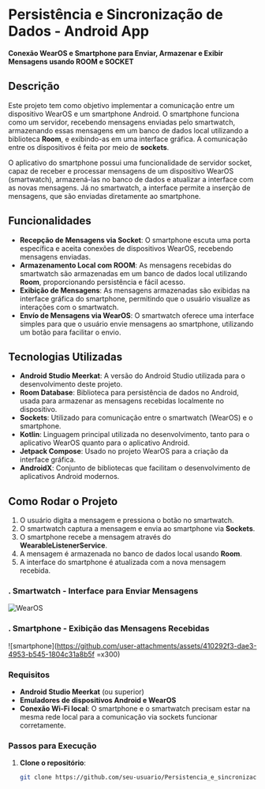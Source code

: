 # Persistência e Sincronização de Dados - Android App

**Conexão WearOS e Smartphone para Enviar, Armazenar e Exibir Mensagens usando ROOM e SOCKET**

## Descrição

Este projeto tem como objetivo implementar a comunicação entre um dispositivo WearOS e um smartphone Android. O smartphone funciona como um servidor, recebendo mensagens enviadas pelo smartwatch, armazenando essas mensagens em um banco de dados local utilizando a biblioteca **Room**, e exibindo-as em uma interface gráfica. A comunicação entre os dispositivos é feita por meio de **sockets**.

O aplicativo do smartphone possui uma funcionalidade de servidor socket, capaz de receber e processar mensagens de um dispositivo WearOS (smartwatch), armazená-las no banco de dados e atualizar a interface com as novas mensagens. Já no smartwatch, a interface permite a inserção de mensagens, que são enviadas diretamente ao smartphone.

## Funcionalidades

- **Recepção de Mensagens via Socket**: O smartphone escuta uma porta específica e aceita conexões de dispositivos WearOS, recebendo mensagens enviadas.
- **Armazenamento Local com ROOM**: As mensagens recebidas do smartwatch são armazenadas em um banco de dados local utilizando **Room**, proporcionando persistência e fácil acesso.
- **Exibição de Mensagens**: As mensagens armazenadas são exibidas na interface gráfica do smartphone, permitindo que o usuário visualize as interações com o smartwatch.
- **Envío de Mensagens via WearOS**: O smartwatch oferece uma interface simples para que o usuário envie mensagens ao smartphone, utilizando um botão para facilitar o envio.

## Tecnologias Utilizadas

- **Android Studio Meerkat**: A versão do Android Studio utilizada para o desenvolvimento deste projeto.
- **Room Database**: Biblioteca para persistência de dados no Android, usada para armazenar as mensagens recebidas localmente no dispositivo.
- **Sockets**: Utilizado para comunicação entre o smartwatch (WearOS) e o smartphone.
- **Kotlin**: Linguagem principal utilizada no desenvolvimento, tanto para o aplicativo WearOS quanto para o aplicativo Android.
- **Jetpack Compose**: Usado no projeto WearOS para a criação da interface gráfica.
- **AndroidX**: Conjunto de bibliotecas que facilitam o desenvolvimento de aplicativos Android modernos.

## Como Rodar o Projeto
1. O usuário digita a mensagem e pressiona o botão no smartwatch.
2. O smartwatch captura a mensagem e envia ao smartphone via **Sockets**.
3. O smartphone recebe a mensagem através do **WearableListenerService**.
4. A mensagem é armazenada no banco de dados local usando **Room**.
5. A interface do smartphone é atualizada com a nova mensagem recebida.

### . **Smartwatch - Interface para Enviar Mensagens**
   ![WearOS](https://github.com/user-attachments/assets/7d2883d5-0922-49f7-8560-c2001cfdfdf9)

### . **Smartphone - Exibição das Mensagens Recebidas**
   ![smartphone](https://github.com/user-attachments/assets/410292f3-dae3-4953-b545-1804c31a8b5f =x300)


### Requisitos

- **Android Studio Meerkat** (ou superior)
- **Emuladores de dispositivos Android e WearOS**
- **Conexão Wi-Fi local**: O smartphone e o smartwatch precisam estar na mesma rede local para a comunicação via sockets funcionar corretamente.

### Passos para Execução

1. **Clone o repositório**:
   ```bash
   git clone https://github.com/seu-usuario/Persistencia_e_sincronizacao_de_dados.git

